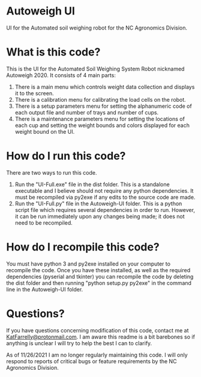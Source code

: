 # Autoweigh UI
 UI for the Automated soil weighing robot for the NC Agronomics Division.

# What is this code?
This is the UI for the Automated Soil Weighing System Robot nicknamed Autoweigh 2020.
 It consists of 4 main parts:
 1. There is a main menu which controls weight data collection and displays it to the screen.
 2. There is a calibration menu for calibrating the load cells on the robot.
 3. There is a setup parameters menu for setting the alphanumeric code of each output file and number of trays and number of cups.
 4. There is a maintenance parameters menu for setting the locations of each cup and setting the weight bounds and colors displayed for each weight bound on the UI.

# How do I run this code?
There are two ways to run this code.
1. Run the "UI-Full.exe" file in the dist folder. This is a standalone executable and I believe should not require any python dependencies. It must be recompiled via py2exe if any edits to the source code are made.
2. Run the "UI-Full.py" file in the Autoweigh-UI folder. This is a python script file which requires several dependencies in order to run. However, it can be run immediately upon any changes being made; it does not need to be recompiled.

# How do I recompile this code?
You must have python 3 and py2exe installed on your computer to recompile the code. Once you have these installed, as well as the required dependencies (pyserial and tkinter) you can recompile the code by deleting the dist folder and then running "python setup.py py2exe" in the command line in the Autoweigh-UI folder.

# Questions?
If you have questions concerning modification of this code, contact me at KatFarrelly@protonmail.com. I am aware this readme is a bit barebones so if anything is unclear I will try to help the best I can to clarify.

As of 11/26/2021 I am no longer regularly maintaining this code. I will only respond to reports of critical bugs or feature requirements by the NC Agronomics Division.
